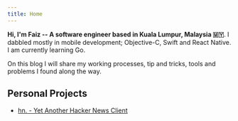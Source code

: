 ```yaml
---
title: Home
---
```


**Hi, I'm Faiz -- A software engineer based in Kuala Lumpur, Malaysia 🇲🇾**. I dabbled mostly in mobile development; Objective-C, Swift and React Native. I am currently learning Go.

On this blog I will share my working processes, tip and tricks, tools and problems I found along the way.

## Personal Projects

- [hn. - Yet Another Hacker News Client](https://www.producthunt.com/posts/hn)